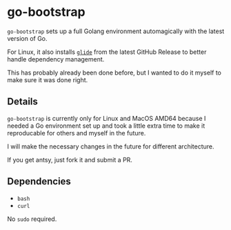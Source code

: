 # go-bootstrap

`go-bootstrap` sets up a full Golang environment automagically with the latest version of Go.

For Linux, it also installs [`glide`](https://github.com/Masterminds/glide/) from the latest GitHub Release to better handle dependency management.

This has probably already been done before, but I wanted to do it myself to make sure it was done right.

## Details

`go-bootstrap` is currently only for Linux and MacOS AMD64 because I needed a Go environment set up and took a little extra time to make it reproducable for others and myself in the future.

I will make the necessary changes in the future for different architecture.

If you get antsy, just fork it and submit a PR.

## Dependencies

- `bash`
- `curl`

No `sudo` required.
